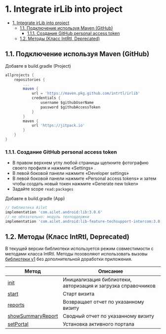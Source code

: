 # 1. Integrate irLib into project

- [1. Integrate irLib into project](#1-integrate-irlib-into-project)
  - [1.1. Подключение используя Maven (GitHub)](#11-подключение-используя-maven-github)
    - [1.1.1. Создание GitHub personal access token](#111-создание-github-personal-access-token)
  - [1.2. Методы (Класс IntRtl, Deprecated)](#12-методы-класс-intrtl-deprecated)

## 1.1. Подключение используя Maven (GitHub)

Добавте в build.gradle (Project)

```gradle 
allprojects {
    repositories {
        ...
        maven {
            url = 'https://maven.pkg.github.com/intrtl/irlib'
            credentials {
                username $githubUserName
                password $githubAccessToken
            }
        }
        maven {
            url 'https://jitpack.io'
        }
    }
}
```

### 1.1.1. Создание GitHub personal access token

- В правом верхнем углу любой страницы щелкните фотографию своего профиля и нажмите «Settings» .
- В левой боковой панели нажмите «Developer settings»
- В левой боковой панели нажмите «Personal access tokens» и затем чтобы создать новый токен нажмите «Generate new token»
- Задайте scope ``read:packages``

Добавте в build.gradle (App)

```gradle
// библиотека Ailet
implementation 'com.ailet.android:lib:3.0.6'
// не обязательно: модуль техподдержки
implementation 'com.ailet.android:lib-feature-techsupport-intercom:3.0.0'
```

## 1.2. Методы (Класс IntRtl, Deprecated)

В текущей версии библиотеки используется режим совместимости с методами класса IntRtl. Методы позоволяют использовать вызовы [библиотеки v1](https://github.com/intrtl/AiletLibraryExamples/blob/master/Android/IrLibExample/readme.md#методы) без дополнительной доработки приложения.

Метод  | Описание
--- | ---
[init](#метод-init) | Инициализация библиотеки, авторизация и загрузка справочников
[start](#метод-start) | Старт визита
[reports](#метод-reports) | Возвращает отчет по указанному визиту
[showSummaryReport](#метод-showsummaryreport) | Сводный отчет по указанному визиту
[setPortal](#метод-setportal) | Установка активного портала